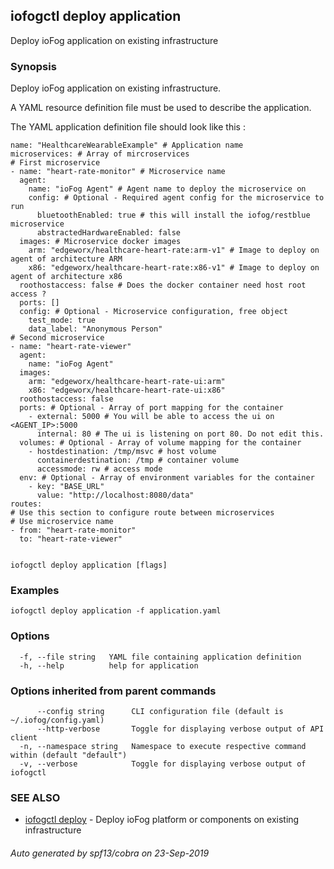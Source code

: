 ## iofogctl deploy application

Deploy ioFog application on existing infrastructure

### Synopsis

Deploy ioFog application on existing infrastructure.
 
 A YAML resource definition file must be used to describe the application.
 
 The YAML application definition file should look like this :
```
name: "HealthcareWearableExample" # Application name
microservices: # Array of mircroservices
# First microservice
- name: "heart-rate-monitor" # Microservice name
  agent:
    name: "ioFog Agent" # Agent name to deploy the microservice on
    config: # Optional - Required agent config for the microservice to run
      bluetoothEnabled: true # this will install the iofog/restblue microservice
      abstractedHardwareEnabled: false
  images: # Microservice docker images
    arm: "edgeworx/healthcare-heart-rate:arm-v1" # Image to deploy on agent of architecture ARM
    x86: "edgeworx/healthcare-heart-rate:x86-v1" # Image to deploy on agent of architecture x86
  roothostaccess: false # Does the docker container need host root access ?
  ports: []
  config: # Optional - Microservice configuration, free object
    test_mode: true
    data_label: "Anonymous Person"
# Second microservice
- name: "heart-rate-viewer"
  agent:
    name: "ioFog Agent"
  images:
    arm: "edgeworx/healthcare-heart-rate-ui:arm"
    x86: "edgeworx/healthcare-heart-rate-ui:x86"
  roothostaccess: false
  ports: # Optional - Array of port mapping for the container
    - external: 5000 # You will be able to access the ui on <AGENT_IP>:5000
      internal: 80 # The ui is listening on port 80. Do not edit this.
  volumes: # Optional - Array of volume mapping for the container
    - hostdestination: /tmp/msvc # host volume
      containerdestination: /tmp # container volume
      accessmode: rw # access mode
  env: # Optional - Array of environment variables for the container
    - key: "BASE_URL"
      value: "http://localhost:8080/data"
routes:
# Use this section to configure route between microservices
# Use microservice name
- from: "heart-rate-monitor"
  to: "heart-rate-viewer"
 
```


```
iofogctl deploy application [flags]
```

### Examples

```
iofogctl deploy application -f application.yaml
```

### Options

```
  -f, --file string   YAML file containing application definition
  -h, --help          help for application
```

### Options inherited from parent commands

```
      --config string      CLI configuration file (default is ~/.iofog/config.yaml)
      --http-verbose       Toggle for displaying verbose output of API client
  -n, --namespace string   Namespace to execute respective command within (default "default")
  -v, --verbose            Toggle for displaying verbose output of iofogctl
```

### SEE ALSO

* [iofogctl deploy](iofogctl_deploy.md)	 - Deploy ioFog platform or components on existing infrastructure

###### Auto generated by spf13/cobra on 23-Sep-2019

